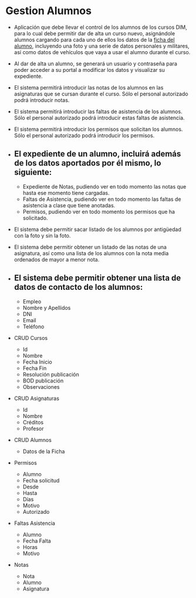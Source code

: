 # Gestion Alumnos

- Aplicación que debe llevar el control de los alumnos de los cursos DIM, para lo cual debe permitir dar de alta un curso nuevo, asignándole alumnos cargando para cada uno de ellos los datos de la [ficha del alumno](archivos/Ficha/index.html), incluyendo una foto y una serie de datos personales y militares, así como datos de vehículos que vaya a usar el alumno durante el curso.
- Al dar de alta un alumno, se generará un usuario y contraseña para poder acceder a su portal a modificar los datos y visualizar su expediente.
- El sistema permitirá introducir las notas de los alumnos en las asignaturas que se cursan durante el curso. Sólo el personal autorizado podrá introducir notas.
- El sistema permitirá introducir las faltas de asistencia de los alumnos. Sólo el personal autorizado podrá introducir estas faltas de asistencia.
- El sistema permitirá introducir los permisos que solicitan los alumnos. Sólo el personal autorizado podrá introducir los permisos.
- El expediente de un alumno, incluirá además de los datos aportados por él mismo, lo siguiente:
  -
    - Expediente de Notas, pudiendo ver en todo momento las notas que hasta ese momento tiene cargadas.
    - Faltas de Asistencia, pudiendo ver en todo momento las faltas de asistencia a clase que tiene anotadas.
    - Permisos, pudiendo ver en todo momento los permisos que ha solicitado.
- El sistema debe permitir sacar listado de los alumnos por antigüedad con la foto y sin la foto.
- El sistema debe permitir obtener un listado de las notas de una asignatura, así como una lista de los alumnos con la nota media ordenados de mayor a menor nota.
- El sistema debe permitir obtener una lista de datos de contacto de los alumnos:
  -
    - Empleo
    - Nombre y Apellidos
    - DNI
    - Email
    - Teléfono

- CRUD Cursos
  - Id
  - Nombre
  - Fecha Inicio
  - Fecha Fin
  - Resolución publicación
  - BOD publicación
  - Observaciones

- CRUD Asignaturas
  - Id
  - Nombre
  - Créditos
  - Profesor

- CRUD Alumnos
  - Datos de la Ficha
- Permisos
  - Alumno
  - Fecha solicitud
  - Desde
  - Hasta
  - Días
  - Motivo
  - Autorizado
- Faltas Asistencia
  - Alumno
  - Fecha Falta
  - Horas
  - Motivo
- Notas
  - Nota
  - Alumno
  - Asignatura
